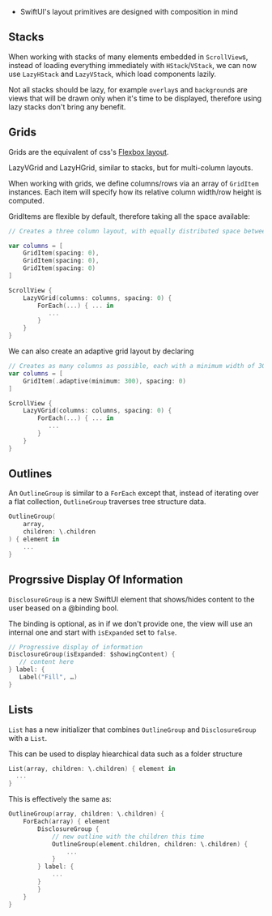 

- SwiftUI's layout primitives are designed with composition in mind

## Stacks

When working with stacks of many elements embedded in `ScrollView`s, instead of loading everything immediately with `HStack`/`VStack`, we can now use `LazyHStack` and `LazyVStack`, which load components lazily.

Not all stacks should be lazy, for example `overlay`s and `background`s are views that will be drawn only when it's time to be displayed, therefore using lazy stacks don't bring any benefit.

## Grids

Grids are the equivalent of css's [Flexbox layout][flexbox].

LazyVGrid and LazyHGrid, similar to stacks, but for multi-column layouts.

When working with grids, we define columns/rows via an array of `GridItem` instances. Each item will specify how its relative column width/row height is computed.

GridItems are flexible by default, therefore taking all the space available:

```swift
// Creates a three column layout, with equally distributed space between the three columns.

var columns = [
    GridItem(spacing: 0),
    GridItem(spacing: 0),
    GridItem(spacing: 0)
]

ScrollView {
    LazyVGrid(columns: columns, spacing: 0) {
        ForEach(...) { ... in
           ...
        }
    }
}
```

We can also create an adaptive grid layout by declaring

```swift
// Creates as many columns as possible, each with a minimum width of 300 points.
var columns = [
    GridItem(.adaptive(minimum: 300), spacing: 0)
]

ScrollView {
    LazyVGrid(columns: columns, spacing: 0) {
        ForEach(...) { ... in
           ...
        }
    }
}
```

## Outlines

An `OutlineGroup` is similar to a `ForEach` except that, instead of iterating over a flat collection, `OutlineGroup` traverses tree structure data.

```swift
OutlineGroup(
    array,
    children: \.children
) { element in
    ...
}
```

## Progrssive Display Of Information

`DisclosureGroup` is a new SwiftUI element that shows/hides content to the user beased on a @binding bool.

The binding is optional, as in if we don't provide one, the view will use an internal one and start with `isExpanded` set to `false`.

```swift
// Progressive display of information
DisclosureGroup(isExpanded: $showingContent) {
   // content here
} label: {
   Label("Fill", …)
}
```

## Lists

`List` has a new initializer that combines `OutlineGroup` and `DisclosureGroup` with a `List`.

This can be used to display hiearchical data such as a folder structure

```swift
List(array, children: \.children) { element in
  ...
}
```

This is effectively the same as:

```swift
OutlineGroup(array, children: \.children) {
	ForEach(array) { element
		DisclosureGroup {
			// new outline with the children this time
			OutlineGroup(element.children, children: \.children) {
				...
			}
		} label: {
			...
		}
		}
	}
}
```


```swift

```

[flexbox]: https://en.wikipedia.org/wiki/CSS_Flexible_Box_Layout